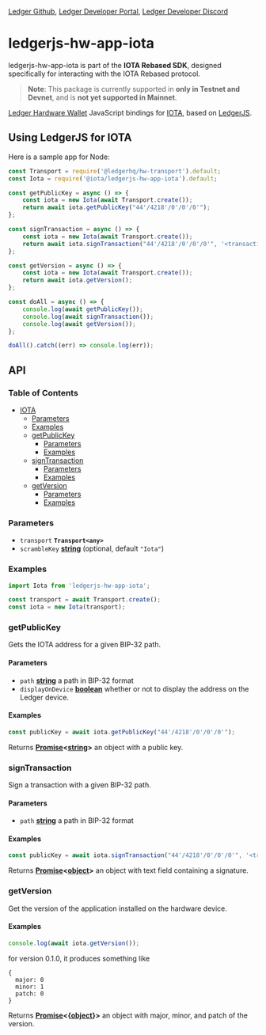 [Ledger Github](https://github.com/LedgerHQ/ledgerjs/),
[Ledger Developer Portal](https://developers.ledger.com/),
[Ledger Developer Discord](https://developers.ledger.com/discord-pro)

# ledgerjs-hw-app-iota

ledgerjs-hw-app-iota is part of the **IOTA Rebased SDK**, designed specifically for interacting with the IOTA Rebased protocol.

> **Note**: This package is currently supported in **only in Testnet and Devnet**, and is **not yet supported in Mainnet**.

[Ledger Hardware Wallet](https://www.ledger.com/) JavaScript bindings for [IOTA](https://iota.org/),
based on [LedgerJS](https://github.com/LedgerHQ/ledgerjs).

## Using LedgerJS for IOTA

Here is a sample app for Node:

```javascript
const Transport = require('@ledgerhq/hw-transport').default;
const Iota = require('@iota/ledgerjs-hw-app-iota').default;

const getPublicKey = async () => {
    const iota = new Iota(await Transport.create());
    return await iota.getPublicKey("44'/4218'/0'/0'/0'");
};

const signTransaction = async () => {
    const iota = new Iota(await Transport.create());
    return await iota.signTransaction("44'/4218'/0'/0'/0'", '<transaction contents>');
};

const getVersion = async () => {
    const iota = new Iota(await Transport.create());
    return await iota.getVersion();
};

const doAll = async () => {
    console.log(await getPublicKey());
    console.log(await signTransaction());
    console.log(await getVersion());
};

doAll().catch((err) => console.log(err));
```

## API

### Table of Contents

- [IOTA](#iota)
  - [Parameters](#parameters)
  - [Examples](#examples)
  - [getPublicKey](#getpublickey)
    - [Parameters](#parameters-1)
    - [Examples](#examples-1)
  - [signTransaction](#signtransaction)
    - [Parameters](#parameters-2)
    - [Examples](#examples-2)
  - [getVersion](#signtransaction)
    - [Parameters](#parameters-3)
    - [Examples](#examples-3)

### Parameters

- `transport` **`Transport<any>`**
- `scrambleKey`
  **[string](https://developer.mozilla.org/docs/Web/JavaScript/Reference/Global_Objects/String)**
  (optional, default `"Iota"`)

### Examples

```javascript
import Iota from 'ledgerjs-hw-app-iota';

const transport = await Transport.create();
const iota = new Iota(transport);
```

### getPublicKey

Gets the IOTA address for a given BIP-32 path.

#### Parameters

- `path`
  **[string](https://developer.mozilla.org/docs/Web/JavaScript/Reference/Global_Objects/String)**
  a path in BIP-32 format
- `displayOnDevice`
  **[boolean](https://developer.mozilla.org/en-US/docs/Web/JavaScript/Reference/Global_Objects/Boolean)**
  whether or not to display the address on the Ledger device.

#### Examples

```javascript
const publicKey = await iota.getPublicKey("44'/4218'/0'/0'/0'");
```

Returns
**[Promise](https://developer.mozilla.org/docs/Web/JavaScript/Reference/Global_Objects/Promise)&lt;[string](https://developer.mozilla.org/docs/Web/JavaScript/Reference/Global_Objects/String)>**
an object with a public key.

### signTransaction

Sign a transaction with a given BIP-32 path.

#### Parameters

- `path`
  **[string](https://developer.mozilla.org/docs/Web/JavaScript/Reference/Global_Objects/String)**
  a path in BIP-32 format

#### Examples

```javascript
const publicKey = await iota.signTransaction("44'/4218'/0'/0'/0'", '<transaction contents>');
```

Returns
**[Promise](https://developer.mozilla.org/docs/Web/JavaScript/Reference/Global_Objects/Promise)&lt;[object](https://developer.mozilla.org/en-US/docs/Web/JavaScript/Reference/Global_Objects/Object)>**
an object with text field containing a signature.

### getVersion

Get the version of the application installed on the hardware device.

#### Examples

```javascript
console.log(await iota.getVersion());
```

for version 0.1.0, it produces something like

```
{
  major: 0
  minor: 1
  patch: 0
}
```

Returns
**[Promise](https://developer.mozilla.org/docs/Web/JavaScript/Reference/Global_Objects/Promise)&lt;{[object](https://developer.mozilla.org/docs/Web/JavaScript/Reference/Global_Objects/Object)}>**
an object with major, minor, and patch of the version.
